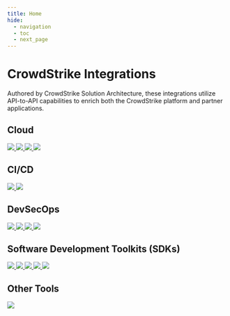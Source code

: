 ```yaml
---
title: Home
hide:
  - navigation
  - toc
  - next_page
---
```


# CrowdStrike Integrations

Authored by CrowdStrike Solution Architecture, these integrations utilize API-to-API capabilities to enrich both the CrowdStrike platform and partner applications.

## Cloud

<div class="grid-card">
  <a class="grid-item" href="docs/aws">
      <img src="assets/img/aws.png">
  </a>
  <a class="grid-item" href="docs/google">
      <img src="assets/img/gcp.png">
  </a>
  <a class="grid-item" href="docs/microsoft">
      <img src="assets/img/msft.png">
  </a>
  <a class="grid-item" href="docs/redhat">
      <img src="assets/img/redhat.png">
  </a>
</div>

## CI/CD

<div class="grid-card">
  <a class="grid-item" href="docs/github">
      <img src="assets/img/gh.png">
  </a>
  <a class="grid-item" href="docs/jenkins">
      <img src="assets/img/jenkins.png">
  </a>
</div>

## DevSecOps

<div class="grid-card">
  <a class="grid-item" href="docs/redhat">
      <img src="assets/img/ansible.png">
  </a>
  <a class="grid-item" href="docs/chef">
      <img src="assets/img/chef.png">
  </a>
  <a class="grid-item" href="docs/puppet">
      <img src="assets/img/puppet.png">
  </a>
  <a class="grid-item" href="docs/salt">
      <img src="assets/img/salt.png">
  </a>
</div>

## Software Development Toolkits (SDKs)

<div class="grid-card">
  <a class="grid-item" href="docs/sdk/gofalcon">
      <img src="assets/img/golang.png">
  </a>
  <a class="grid-item" href="docs/sdk/falconjs">
      <img src="assets/img/js.png">
  </a>
  <a class="grid-item" href="docs/sdk/psfalcon">
      <img src="assets/img/powershell.jpeg">
  </a>
  <a class="grid-item" href="docs/sdk/falconpy">
      <img src="assets/img/python.png">
  </a>
  <a class="grid-item" href="docs/sdk/rusty-falcon">
      <img src="assets/img/rust.png">
  </a>
</div>

## Other Tools

<div class="grid-card">
  <a class="grid-item" href="docs/tools">
      <img src="assets/img/gear.png">
  </a>
</div>
